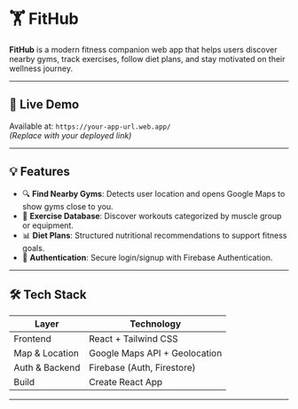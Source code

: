 # 🏋️ FitHub

**FitHub** is a modern fitness companion web app that helps users discover nearby gyms, track exercises, follow diet plans, and stay motivated on their wellness journey.

---

## 🚀 Live Demo
Available at: `https://your-app-url.web.app/`  
*(Replace with your deployed link)*

---

## 💡 Features

- 🔍 **Find Nearby Gyms**: Detects user location and opens Google Maps to show gyms close to you.
- 💪 **Exercise Database**: Discover workouts categorized by muscle group or equipment.
- 📊 **Diet Plans**: Structured nutritional recommendations to support fitness goals.
- 🔐 **Authentication**: Secure login/signup with Firebase Authentication.

---

## 🛠️ Tech Stack

|     Layer     |          Technology           |
|---------------|-------------------------------|
| Frontend      | React + Tailwind CSS          |
| Map & Location| Google Maps API + Geolocation |
| Auth & Backend| Firebase (Auth, Firestore)    |
| Build         | Create React App              |

---
